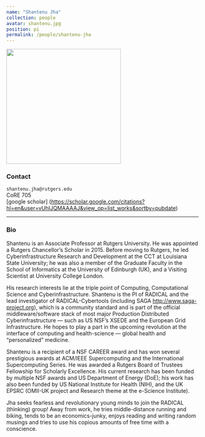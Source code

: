 ```yaml
---
name: "Shantenu Jha"
collection: people
avatar: shantenu.jpg
position: pi
permalink: /people/shantenu-jha
---
```


<img width="300" src="{{site.baseurl}}/images/people/{{page.avatar}}" data-action="zoom">

### Contact

<i class="fa fa-envelope-o"></i>  `shantenu.jha@rutgers.edu`<br>
<i class="fa fa-building"></i> CoRE 705 <br>
<i class="fa fa-bar-chart"></i> [google scholar] (https://scholar.google.com/citations?hl=en&user=vUhIJQMAAAAJ&view_op=list_works&sortby=pubdate) <br>
<hr>

### Bio

Shantenu is an Associate Professor at Rutgers University. He was appointed a Rutgers Chancellor’s Scholar in 2015. Before moving to Rutgers, he led Cyberinfrastructure Research and Development at the CCT at Louisiana State University; he was also a member of the Graduate Faculty in the School of Informatics at the University of Edinburgh (UK), and a Visiting Scientist at University College London.

His research interests lie at the triple point of Computing, Computational Science and Cyberinfrastructure.  Shantenu is the PI of  RADICAL and the lead investigator of RADICAL-Cybertools (including SAGA http://www.saga-project.org), which is a community standard and is part of the official middleware/software stack of most major Production Distributed Cyberinfrastructure — such as US NSF’s XSEDE and the European Grid Infrastructure. He hopes to play a part in the upcoming revolution at the interface of computing and health-science — global health and “personalized” medicine.

Shantenu is a recipient of a NSF CAREER award and has won several prestigious awards at ACM/IEEE Supercomputing and the International Supercomputing Series. He was awarded a Rutgers Board of Trustees Fellowship for Scholarly Excellence.  His current research has been funded by multiple NSF awards and US Department of Energy (DoE); his work has also been funded by US National Institute for Health (NIH), and the UK EPSRC (OMII-UK project and Research theme at the e-Science Institute).

Jha seeks fearless and revolutionary young minds to join the RADICAL (thinking) group! Away from work, he tries middle-distance running and biking, tends to be an economics-junky, enjoys reading and writing random musings and tries to use his copious amounts of free time with a conscience.
